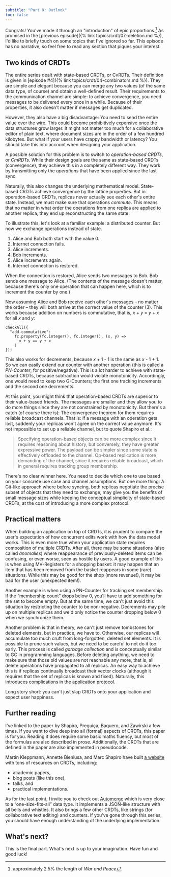 ```yaml
---
subtitle: "Part 8: Outlook"
toc: false
---
```


Congrats!
You've made it through an "introduction" of epic proportions.[^footnote-words]
As promised in the [previous episode]({% link topics/crdt/07-deletion.md %}), I'd like to briefly touch on some topics that I've ignored so far.
This episode has no narrative, so feel free to read any section that piques your interest.

## Two kinds of CRDTs

The entire series dealt with state-based CRDTs, or CvRDTs.
Their definition is given in [episode #4]({% link topics/crdt/04-combinators.md %}).
They are simple and elegant because you can merge any two values (of the same data type, of course) and obtain a well-defined result.
Their requirements to the communication channel are simple:
to achieve convergence, you need messages to be delivered every once in a while.
Because of their properties, it also doesn't matter if messages get duplicated.

However, they also have a big disadvantage:
You need to send the entire value over the wire.
This could become prohibitively expensive once the data structures grow larger.
It might not matter too much for a collaborative editor of plain text, where document sizes are in the order of a few hundred kilobytes.
But what if your users have crappy bandwidth or latency?
You should take this into account when designing your application.

A possible solution for this problem is to switch to _operation-based CRDTs_, or _CmRDTs_.
While their design goals are the same as state-based CRDTs (convergence), they achieve this in a completely different way.
They work by transmitting only the _operations_ that have been applied since the last sync.

Naturally, this also changes the underlying mathematical model.
State-based CRDTs achieve convergence by the lattice properties.
But in operation-based CRDTs, replicas never actually see each other's entire state.
Instead, we must make sure that operations _commute_.
This means that no matter in what order the operations from one replica are applied to another replica, they end up reconstructing the same state.

To illustrate this, let's look at a familiar example: a distributed counter.
But now we exchange operations instead of state.

1. Alice and Bob both start with the value 0.
2. Internet connection fails.
3. Alice increments.
4. Bob increments.
5. Alice increments again.
6. Internet connection is restored.

When the connection is restored, Alice sends two messages to Bob.
Bob sends one message to Alice.
(The contents of the message doesn't matter, because there's only one operation that can happen here, which is to increment the counter by one.)

Now assuming Alice and Bob receive each other's messages – no matter the order – they will both arrive at the correct value of the counter (3).
This works because addition on numbers is commutative, that is, _x_ + _y_ = _y_ + _x_ for all _x_ and _y_:

```
checkAll({
  "add-commutative":
    fc.property(fc.integer(), fc.integer(), (x, y) =>
      x + y == y + x
    )
});
```

This also works for decrements, because _x_ + 1 - 1 is the same as _x_ - 1 + 1.
So we can easily extend our counter with another operation (this is called a _PN-Counter_, for positive/negative).
This is a lot harder to achieve with state-based CRDTs, because subtraction would violate monotonicity.
Accordingly, one would need to keep two G-Counters; the first one tracking increments and the second one decrements.

At this point, you might think that operation-based CRDTs are superior to their value-based friends.
The messages are smaller and they allow you to do more things since they are not constrained by monotonicity.
But there's a catch (of course there is):
The convergence theorem for them requires reliable broadcast channels.
That is: if a message with an operation gets lost, suddenly your replicas won't agree on the correct value anymore.
It's not impossible to set up a reliable channel, but to quote Shapiro et al.:

> Specifying operation-based objects can be more complex since it requires reasoning about history, but conversely, they have greater expressive power.
> The payload can be simpler since some state is effectively offloaded to the channel.
> Op-based replication is more demanding of the channel, since it requires reliable broadcast, which in general requires tracking group membership.

There's no clear winner here.
You need to decide which one to use based on your concrete use case and channel assumptions.
But one more thing:
A Git-like approach where before syncing, both replicas negotiate the precise subset of objects that they need to exchange, may give you the benefits of small message sizes while keeping the conceptual simplicity of state-based CRDTs, at the cost of introducing a more complex protocol.

## Practical matters

When building an application on top of CRDTs, it is prudent to compare the user's expectation of how concurrent edits work with how the data model works.
This is even more true when your application state requires composition of multiple CRDTs.
After all, there may be some situations (also called _anomalies_) where reappearance of previously-deleted items can be confusing, or even worse, seen as hostile by users.
A good example of this is when using MV-Registers for a shopping basket:
it may happen that an item that has been removed from the basket reappears in some (rare) situations.
While this may be good for the shop (more revenue!), it may be bad for the user (unexpected item!).

Another example is when using a PN-Counter for tracking set membership.
If the “membership count” drops below 0, you'll have to add something for the set to become empty.
But at the same time, we can't just avoid this situation by restricting the counter to be non-negative.
Decrements may pile up on multiple replicas and we'd only notice the counter dropping below 0 when we synchronize them.

Another problem is that in theory, we can't just remove tombstones for deleted elements, but in practice, we have to.
Otherwise, our replicas will accumulate too much cruft from long-forgotten, deleted set elements.
It is possible to prune such values, but we need to be careful to not do it too early.
This process is called _garbage collection_ and is conceptually similar to GC in programming languages.
Before deleting anything, we need to make sure that those old values are not reachable any more, that is, all delete operations have propagated to all replicas.
An easy way to achieve this is if replicas continually broadcast their vector clocks (although it requires that the set of replicas is known and fixed).
Naturally, this introduces complications in the application protocol.

Long story short: you can't just slap CRDTs onto your application and expect user happiness.

## Further reading

I've linked to the paper by Shapiro, Preguiça, Baquero, and Zawirski a few times.
If you want to dive deep into all (formal) aspects of CRDTs, this paper is for you.
Reading it does require some basic maths fluency, but most of the formulas are also described in prose.
Additionally, the CRDTs that are defined in the paper are also implemented in pseudocode.

Martin Kleppmann, Annette Bieniusa, and Marc Shapiro have built [a website](https://crdt.tech/) with tons of resources on CRDTs, including:

* academic papers,
* blog posts (like this one),
* talks, and
* practical implementations.

As for the last point, I invite you to check out [Automerge](https://github.com/automerge/automerge) which is very close to a “one-size-fits-all” data type.
It implements a JSON-like structure with all bells and whistles.
It also brings a few other CRDTs, like strings (for collaborative text editing) and counters.
If you've gone through this series, you should have enough understanding of the underlying implementation.

## What's next?

This is the final part.
What's next is up to your imagination.
Have fun and good luck!

[^footnote-words]: approximately 2.5% the length of _War and Peace_

